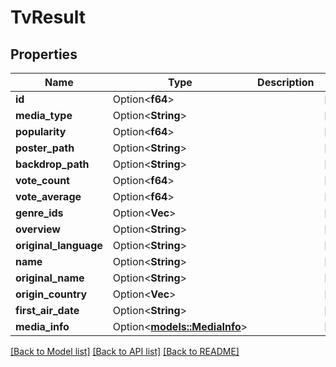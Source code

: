 # TvResult

## Properties

Name | Type | Description | Notes
------------ | ------------- | ------------- | -------------
**id** | Option<**f64**> |  | [optional]
**media_type** | Option<**String**> |  | [optional]
**popularity** | Option<**f64**> |  | [optional]
**poster_path** | Option<**String**> |  | [optional]
**backdrop_path** | Option<**String**> |  | [optional]
**vote_count** | Option<**f64**> |  | [optional]
**vote_average** | Option<**f64**> |  | [optional]
**genre_ids** | Option<**Vec<f64>**> |  | [optional]
**overview** | Option<**String**> |  | [optional]
**original_language** | Option<**String**> |  | [optional]
**name** | Option<**String**> |  | [optional]
**original_name** | Option<**String**> |  | [optional]
**origin_country** | Option<**Vec<String>**> |  | [optional]
**first_air_date** | Option<**String**> |  | [optional]
**media_info** | Option<[**models::MediaInfo**](MediaInfo.md)> |  | [optional]

[[Back to Model list]](../README.md#documentation-for-models) [[Back to API list]](../README.md#documentation-for-api-endpoints) [[Back to README]](../README.md)


